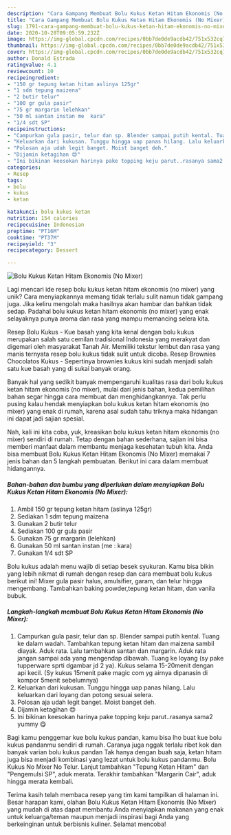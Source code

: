 ```yaml
---
description: "Cara Gampang Membuat Bolu Kukus Ketan Hitam Ekonomis (No Mixer) Anti Gagal"
title: "Cara Gampang Membuat Bolu Kukus Ketan Hitam Ekonomis (No Mixer) Anti Gagal"
slug: 1791-cara-gampang-membuat-bolu-kukus-ketan-hitam-ekonomis-no-mixer-anti-gagal
date: 2020-10-28T09:05:59.232Z
image: https://img-global.cpcdn.com/recipes/0bb7de0de9acdb42/751x532cq70/bolu-kukus-ketan-hitam-ekonomis-no-mixer-foto-resep-utama.jpg
thumbnail: https://img-global.cpcdn.com/recipes/0bb7de0de9acdb42/751x532cq70/bolu-kukus-ketan-hitam-ekonomis-no-mixer-foto-resep-utama.jpg
cover: https://img-global.cpcdn.com/recipes/0bb7de0de9acdb42/751x532cq70/bolu-kukus-ketan-hitam-ekonomis-no-mixer-foto-resep-utama.jpg
author: Donald Estrada
ratingvalue: 4.1
reviewcount: 10
recipeingredient:
- "150 gr tepung ketan hitam aslinya 125gr"
- "1 sdm tepung maizena"
- "2 butir telur"
- "100 gr gula pasir"
- "75 gr margarin lelehkan"
- "50 ml santan instan me  kara"
- "1/4 sdt SP"
recipeinstructions:
- "Campurkan gula pasir, telur dan sp. Blender sampai putih kental. Tuang ke dalam wadah. Tambahkan tepung ketan hitam dan maizena sambil diayak. Aduk rata. Lalu tambahkan santan dan margarin. Aduk rata jangan sampai ada yang mengendap dibawah. Tuang ke loyang (sy pake tupperware sprti dgambar jd 2 ya). Kukus selama 15-20menit dengan api kecil. (Sy kukus 15menit pake magic com yg airnya dipanasin di kompor 5menit sebelumnya)"
- "Keluarkan dari kukusan. Tunggu hingga uap panas hilang. Lalu keluarkan dari loyang dan potong sesuai selera."
- "Polosan aja udah legit banget. Moist banget deh."
- "Dijamin ketagihan 😍"
- "Ini bikinan keesokan harinya pake topping keju parut..rasanya sama2 yummy 😋"
categories:
- Resep
tags:
- bolu
- kukus
- ketan

katakunci: bolu kukus ketan 
nutrition: 154 calories
recipecuisine: Indonesian
preptime: "PT16M"
cooktime: "PT37M"
recipeyield: "3"
recipecategory: Dessert

---
```



![Bolu Kukus Ketan Hitam Ekonomis (No Mixer)](https://img-global.cpcdn.com/recipes/0bb7de0de9acdb42/751x532cq70/bolu-kukus-ketan-hitam-ekonomis-no-mixer-foto-resep-utama.jpg)

Lagi mencari ide resep bolu kukus ketan hitam ekonomis (no mixer) yang unik? Cara menyiapkannya memang tidak terlalu sulit namun tidak gampang juga. Jika keliru mengolah maka hasilnya akan hambar dan bahkan tidak sedap. Padahal bolu kukus ketan hitam ekonomis (no mixer) yang enak selayaknya punya aroma dan rasa yang mampu memancing selera kita.

Resep Bolu Kukus - Kue basah yang kita kenal dengan bolu kukus merupakan salah satu cemilan tradisional Indonesia yang merakyat dan digemari oleh masyarakat Tanah Air. Memiliki tekstur lembut dan rasa yang manis ternyata resep bolu kukus tidak sulit untuk dicoba. Resep Brownies Chocolatos Kukus - Sepertinya brownies kukus kini sudah menjadi salah satu kue basah yang di sukai banyak orang.

Banyak hal yang sedikit banyak mempengaruhi kualitas rasa dari bolu kukus ketan hitam ekonomis (no mixer), mulai dari jenis bahan, kedua pemilihan bahan segar hingga cara membuat dan menghidangkannya. Tak perlu pusing kalau hendak menyiapkan bolu kukus ketan hitam ekonomis (no mixer) yang enak di rumah, karena asal sudah tahu triknya maka hidangan ini dapat jadi sajian spesial.


Nah, kali ini kita coba, yuk, kreasikan bolu kukus ketan hitam ekonomis (no mixer) sendiri di rumah. Tetap dengan bahan sederhana, sajian ini bisa memberi manfaat dalam membantu menjaga kesehatan tubuh kita. Anda bisa membuat Bolu Kukus Ketan Hitam Ekonomis (No Mixer) memakai 7 jenis bahan dan 5 langkah pembuatan. Berikut ini cara dalam membuat hidangannya.

<!--inarticleads1-->

##### Bahan-bahan dan bumbu yang diperlukan dalam menyiapkan Bolu Kukus Ketan Hitam Ekonomis (No Mixer):

1. Ambil 150 gr tepung ketan hitam (aslinya 125gr)
1. Sediakan 1 sdm tepung maizena
1. Gunakan 2 butir telur
1. Sediakan 100 gr gula pasir
1. Gunakan 75 gr margarin (lelehkan)
1. Gunakan 50 ml santan instan (me : kara)
1. Gunakan 1/4 sdt SP


Bolu kukus adalah menu wajib di setiap besek syukuran. Kamu bisa bikin yang lebih nikmat di rumah dengan resep dan cara membuat bolu kukus berikut ini! Mixer gula pasir halus, amulsifier, garam, dan telur hingga mengembang. Tambahkan baking powder,tepung ketan hitam, dan vanila bubuk. 

<!--inarticleads2-->

##### Langkah-langkah membuat Bolu Kukus Ketan Hitam Ekonomis (No Mixer):

1. Campurkan gula pasir, telur dan sp. Blender sampai putih kental. Tuang ke dalam wadah. Tambahkan tepung ketan hitam dan maizena sambil diayak. Aduk rata. Lalu tambahkan santan dan margarin. Aduk rata jangan sampai ada yang mengendap dibawah. Tuang ke loyang (sy pake tupperware sprti dgambar jd 2 ya). Kukus selama 15-20menit dengan api kecil. (Sy kukus 15menit pake magic com yg airnya dipanasin di kompor 5menit sebelumnya)
1. Keluarkan dari kukusan. Tunggu hingga uap panas hilang. Lalu keluarkan dari loyang dan potong sesuai selera.
1. Polosan aja udah legit banget. Moist banget deh.
1. Dijamin ketagihan 😍
1. Ini bikinan keesokan harinya pake topping keju parut..rasanya sama2 yummy 😋


Bagi kamu penggemar kue bolu kukus pandan, kamu bisa lho buat kue bolu kukus pandanmu sendiri di rumah. Caranya juga nggak terlalu ribet kok dan banyak varian bolu kukus pandan Tak hanya dengan buah saja, ketan hitam juga bisa menjadi kombinasi yang lezat untuk bolu kukus pandanmu. Bolu Kukus No Mixer No Telur. Lanjut tambahkan &#34;Tepung Ketan Hitam&#34; dan &#34;Pengemulsi SP&#34;, aduk merata. Terakhir tambahkan &#34;Margarin Cair&#34;, aduk hingga merata kembali. 

Terima kasih telah membaca resep yang tim kami tampilkan di halaman ini. Besar harapan kami, olahan Bolu Kukus Ketan Hitam Ekonomis (No Mixer) yang mudah di atas dapat membantu Anda menyiapkan makanan yang enak untuk keluarga/teman maupun menjadi inspirasi bagi Anda yang berkeinginan untuk berbisnis kuliner. Selamat mencoba!
